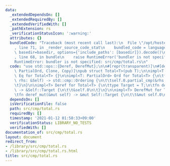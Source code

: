 ```yaml
---
data:
  _extendedDependsOn: []
  _extendedRequiredBy: []
  _extendedVerifiedWith: []
  _pathExtension: rs
  _verificationStatusIcon: ':warning:'
  attributes: {}
  bundledCode: "Traceback (most recent call last):\n  File \"/opt/hostedtoolcache/Python/3.9.1/x64/lib/python3.9/site-packages/onlinejudge_verify/documentation/build.py\"\
    , line 71, in _render_source_code_stat\n    bundled_code = language.bundle(stat.path,\
    \ basedir=basedir, options={'include_paths': [basedir]}).decode()\n  File \"/opt/hostedtoolcache/Python/3.9.1/x64/lib/python3.9/site-packages/onlinejudge_verify/languages/user_defined.py\"\
    , line 68, in bundle\n    raise RuntimeError('bundler is not specified: {}'.format(path.as_posix()))\n\
    RuntimeError: bundler is not specified: src/cmp/total.rs\n"
  code: "use std::ops::{Deref, DerefMut};\n\n#[repr(transparent)]\n#[derive(PartialEq,\
    \ PartialOrd, Clone, Copy)]\npub struct Total<T>(pub T);\n\nimpl<T: PartialEq>\
    \ Eq for Total<T> {}\n\nimpl<T: PartialOrd> Ord for Total<T> {\n\tfn cmp(&self,\
    \ rhs: &Self) -> std::cmp::Ordering {\n\t\tself.0.partial_cmp(&rhs.0).unwrap()\n\
    \t}\n}\n\nimpl<T> Deref for Total<T> {\n\ttype Target = T;\n\tfn deref(&self)\
    \ -> &Self::Target {\n\t\t&self.0\n\t}\n}\n\nimpl<T> DerefMut for Total<T> {\n\
    \tfn deref_mut(&mut self) -> &mut Self::Target {\n\t\t&mut self.0\n\t}\n}\n"
  dependsOn: []
  isVerificationFile: false
  path: src/cmp/total.rs
  requiredBy: []
  timestamp: '2021-01-12 01:50:33+09:00'
  verificationStatus: LIBRARY_NO_TESTS
  verifiedWith: []
documentation_of: src/cmp/total.rs
layout: document
redirect_from:
- /library/src/cmp/total.rs
- /library/src/cmp/total.rs.html
title: src/cmp/total.rs
---
```

